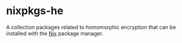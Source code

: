# nixpkgs-he

A collection packages related to homomorphic encryption that can be installed
with the [Nix][nix] package manager.

[nix]: https://nixos.org/nix/
